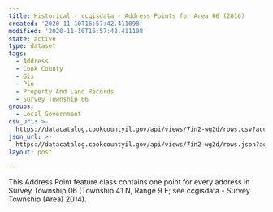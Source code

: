 ```yaml
---
title: Historical - ccgisdata - Address Points for Area 06 (2016)
created: '2020-11-10T16:57:42.411098'
modified: '2020-11-10T16:57:42.411108'
state: active
type: dataset
tags:
  - Address
  - Cook County
  - Gis
  - Pin
  - Property And Land Records
  - Survey Township 06
groups:
  - Local Government
csv_url: >-
  https://datacatalog.cookcountyil.gov/api/views/7in2-wg2d/rows.csv?accessType=DOWNLOAD
json_url: >-
  https://datacatalog.cookcountyil.gov/api/views/7in2-wg2d/rows.json?accessType=DOWNLOAD
layout: post

---
```

This Address Point feature class contains one point for every address in Survey Township 06 (Township 41 N, Range 9 E; see ccgisdata - Survey Township (Area) 2014).
